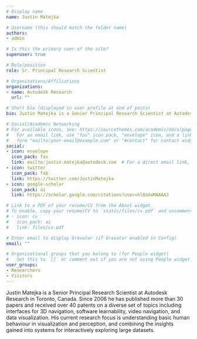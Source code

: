 ```yaml
---
# Display name
name: Justin Matejka

# Username (this should match the folder name)
authors:
- admin

# Is this the primary user of the site?
superuser: true

# Role/position
role: Sr. Principal Research Scientist

# Organizations/Affiliations
organizations:
- name: Autodesk Research
  url: ""

# Short bio (displayed in user profile at end of posts)
bio: Justin Matejka is a Senior Principal Research Scientist at Autodesk Research in Toronto, Canada. Since 2006 he has published more than 30 papers and received over 40 patents on a diverse set of topics including interfaces for 3D navigation, software learnability, video navigation, and data visualization. His current research focus is understanding basic human behaviour in visualization and perception, and combining the insights gained into systems for interactively exploring large datasets.

# Social/Academic Networking
# For available icons, see: https://sourcethemes.com/academic/docs/page-builder/#icons
#   For an email link, use "fas" icon pack, "envelope" icon, and a link in the
#   form "mailto:your-email@example.com" or "#contact" for contact widget.
social:
- icon: envelope
  icon_pack: fas
  link: mailto:justin.matejka@autodesk.com  # For a direct email link, use "mailto:test@example.org".
- icon: twitter
  icon_pack: fab
  link: https://twitter.com/JustinMatejka
- icon: google-scholar
  icon_pack: ai
  link: https://scholar.google.com/citations?user=hl0aVwMAAAAJ

# Link to a PDF of your resume/CV from the About widget.
# To enable, copy your resume/CV to `static/files/cv.pdf` and uncomment the lines below.
# - icon: cv
#   icon_pack: ai
#   link: files/cv.pdf

# Enter email to display Gravatar (if Gravatar enabled in Config)
email: ""

# Organizational groups that you belong to (for People widget)
#   Set this to `[]` or comment out if you are not using People widget.
user_groups:
- Researchers
- Visitors
---
```


Justin Matejka is a Senior Principal Research Scientist at Autodesk Research in Toronto, Canada. Since 2006 he has published more than 30 papers and received over 40 patents on a diverse set of topics including interfaces for 3D navigation, software learnability, video navigation, and data visualization. His current research focus is understanding basic human behaviour in visualization and perception, and combining the insights gained into systems for interactively exploring large datasets.
